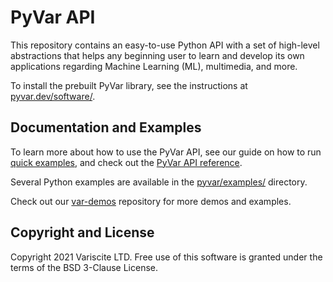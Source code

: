 # PyVar API

This repository contains an easy-to-use Python API with a set of high-level
abstractions that helps any beginning user to learn and develop its own
applications regarding Machine Learning (ML), multimedia, and more.

To install the prebuilt PyVar library, see the instructions at
[pyvar.dev/software/](https://pyvar.dev/pyvar.gettingstarted.html).

## Documentation and Examples

To learn more about how to use the PyVar API, see our guide on how to run
[quick examples](https://pyvar.dev/pyvar.quickexamples.html), and check out the
[PyVar API reference](https://pyvar.dev/pyvar.ml.html).

Several Python examples are available in the
[pyvar/examples/](https://github.com/varigit/pyvar/tree/master/examples/ml) directory.

Check out our
[var-demos](https://github.com/varigit/var-demos/tree/master/machine-learning-demos)
repository for more demos and examples.

## Copyright and License

Copyright 2021 Variscite LTD. Free use of this software is granted under
the terms of the BSD 3-Clause License.
